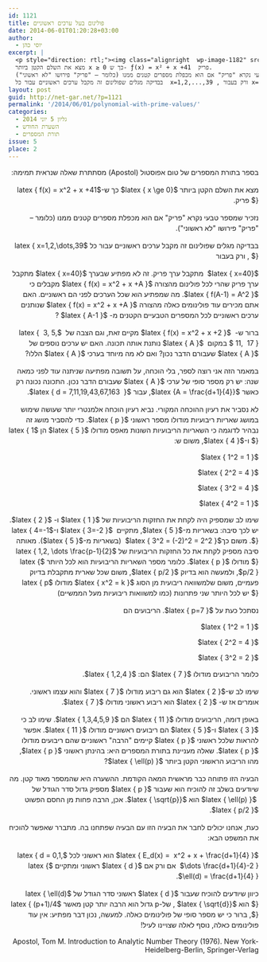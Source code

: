 ```yaml
---
id: 1121
title: פולינום בעל ערכים ראשוניים
date: 2014-06-01T01:20:28+03:00
author:
  - יוסי כהן
excerpt: |
  <p style="direction: rtl;"><img class="alignright  wp-image-1182" src="http://net-gar.net/wp-content/uploads/2014/06/oiler.jpg" alt="oiler" width="86" height="107" />בספר בתורת המספרים של טום אפוסטול (Apostol) מסתתרת שאלה שנראית תמימה,
  מצא את השלם הקטן ביותר x ≥ 0 כך ש- ƒ(x) = x² + x +41  פריק.
  נזכיר שמספר טבעי נקרא "פריק" אם הוא מכפלת מספרים קטנים ממנו (כלומר – "פריק" פירושו "לא ראשוני").
  בבדיקה מגלים שפולינום זה מקבל ערכים ראשוניים עבור כל  x=1,2,...,39 , ורק בעבור x=40  מתקבל ערך פריק.</p>
layout: post
guid: http://net-gar.net/?p=1121
permalink: '/2014/06/01/polynomial-with-prime-values/'
categories:
  - גליון 5 יוני 2014
  - השערת החודש
  - תורת המספרים
issue: 5
place: 2
---
```

<p style="direction: rtl;">
  <span style="font-size: 14px; line-height: 1.5em;">בספר בתורת המספרים של טום אפוסטול (Apostol) מסתתרת שאלה שנראית תמימה:</span>
</p>

<p style="direction: rtl;">
  <span style="font-size: 14px; line-height: 1.5em;">מצא את השלם הקטן ביותר $latex { x \ge 0}$ כך ש-</span><span style="font-size: 14px; line-height: 1.5em;">$latex { f(x) = x^2 + x +41 }$ פריק.</span>
</p>

<p style="direction: rtl;">
  <span style="font-size: 14px; line-height: 1.5em;">נזכיר שמספר טבעי נקרא "פריק" אם הוא מכפלת מספרים קטנים ממנו (כלומר – "פריק" פירושו "לא ראשוני"). </span>
</p>

<p style="direction: rtl;">
  <span style="font-size: 14px; line-height: 1.5em;">בבדיקה מגלים שפולינום זה מקבל ערכים ראשוניים עבור כל $latex { x=1,2,\dots,39 }$ , ורק בעבור</span>
</p>

<p style="direction: rtl;">
  <span style="font-size: 14px; line-height: 1.5em;"> $latex { x=40}$  מתקבל ערך פריק. זה לא מפתיע שבערך $latex { x=40}$ </span><span style="font-size: 14px; line-height: 1.5em;">מתקבל ערך פריק שהרי לכל פולינום מהצורה $latex { f(x) = x^2 + x +A }$ </span><span style="font-size: 14px; line-height: 1.5em;">מקבלים כי $latex { f(A-1) = A^2 }$. מה שמפתיע הוא שכל הערכים לפני הם ראשוניים. האם אתם מכירים עוד פולינומים כאלה מהצורה $latex { f(x) = x^2 + x +A }$ שנותנים ערכים ראשוניים לכל המספרים הטבעיים הקטנים מ- $latex { A-1 }$ ?</span>
</p>

<p style="direction: rtl;">
  <span style="font-size: 14px; line-height: 1.5em;">ברור ש-  $latex { f(x) = x^2 + x +2 }$ מקיים זאת, וגם הצבה של  $latex {  3, 5,  11,  17 }$ במקום  $latex { A }$ נותנת אותה תכונה. האם יש ערכים נוספים של $latex { A }$ שעבורם הדבר נכון? ואם לא מה מיוחד בערכי $latex { A }$ הללו?</span>
</p>

<p style="direction: rtl;">
  <span style="font-size: 14px; line-height: 1.5em;">במאמר הזה אני רוצה לספר, בלי הוכחה, על תשובה מפתיעה שניתנה עוד לפני כמאה שנה: יש רק מספר סופי של ערכי $latex { A }$ שעבורם הדבר נכון. התכונה נכונה רק כאשר $latex {A = \frac{d+1}{4}}$, עבור $latex { d = 7,11,19,43,67,163  }$.</span>
</p>

<p style="direction: rtl;">
  <span style="font-size: 14px; line-height: 1.5em;">לא נסביר את רעיון ההוכחה המקורי. נביא רעיון הוכחה אלמנטרי יותר שעושה שימוש במושג שאריות ריבועיות מודולו מספר ראשוני $latex { p }$. כדי להסביר מושג זה נבהיר לדוגמה כי השאריות הריבועיות השונות מאפס מודולו $latex { 5 }$ הן $latex { 1 }$ ו-$latex { 4 }$, משום ש:</span>
</p>

<p style="direction: rtl;">
  $latex { 1^2 = 1 }$
</p>

<p style="direction: rtl;">
  $latex { 2^2 = 4 }$
</p>

<p style="direction: rtl;">
  $latex { 3^2 = 4 }$
</p>

<p style="direction: rtl;">
  $latex { 4^2 = 1 }$
</p>

<p style="direction: rtl;">
  <span style="font-size: 14px; line-height: 1.5em;">שימו לב שמספיק היה לקחת את החזקות הריבועיות של $latex { 1 }$ ו- $latex { 2 }$. יש לכך סיבה: בשאריות מ-$latex { 5 }$, מתקיים  $latex { 3=-2 }$ ו-$latex { 4=-1 }$. משום כך$latex { 3^2 = (-2)^2 = 2^2 }$  (בשאריות מ-$latex { 5 }$). מאותה סיבה מספיק לקחת את כל החזקות הריבועיות של $latex { 1,2, \dots \frac{p-1}{2} }$ מודולו $latex { p }$. כלומר מספר השאריות הריבועיות הוא לכל היותר $latex { p/2 }$, ולמעשה הוא בדיוק $latex { p/2 }$, משום שכל שארית מתקבלת בדיוק פעמיים, משום שלמשוואה ריבועית מן הסוג $latex { x^2 = k }$ מודולו $latex { p }$ יש לכל היותר שני פתרונות (כמו למשוואות ריבועיות מעל הממשיים)</span>
</p>

<p style="direction: rtl;">
  <span style="font-size: 14px; line-height: 1.5em;">נסתכל כעת על $latex { p=7 }$. הריבועים הם </span>
</p>

<p style="direction: rtl;">
  $latex { 1^2 = 1 }$
</p>

<p style="direction: rtl;">
  $latex { 2^2 = 4 }$
</p>

<p style="direction: rtl;">
  $latex { 3^2 = 2 }$
</p>

<p style="direction: rtl;">
  <span style="font-size: 14px; line-height: 1.5em;">כלומר הריבועים מודולו $latex { 7 }$ הם: $latex { 1,2,4 }$. </span>
</p>

<p style="direction: rtl;">
  <span style="font-size: 14px; line-height: 1.5em;">שימו לב ש-$latex { 2 }$ הוא גם ריבוע מודולו $latex { 7 }$ והוא עצמו ראשוני. אומרים אז ש- $latex { 2 }$ הוא ריבוע ראשוני מודולו $latex { 7 }$.</span>
</p>

<p style="direction: rtl;">
  <span style="font-size: 14px; line-height: 1.5em;">באופן דומה, הריבועים מודולו $latex { 11 }$ הם $latex { 1,3,4,5,9 }$. שימו לב כי $latex { 3 }$ ו-$latex { 5 }$ הם ריבועים ראשוניים מודולו $latex { 11 }$. אפשר להראות שלכל ראשוני $latex { p }$ קיימים "הרבה" ראשוניים שהם ריבועים מודולו $latex { p }$. שאלה מעניינת בתורת המספרים היא: בהינתן ראשוני $latex { p }$, מהו הריבוע הראשוני הקטן ביותר </span><span style="font-size: 14px; line-height: 1.5em;">$latex { \ell(p) }$?</span>
</p>

<p style="direction: rtl;">
  <span style="font-size: 14px; line-height: 1.5em;">הבעיה הזו פתוחה כבר מראשית המאה הקודמת. ההשערה היא שהמספר מאוד קטן. מה שיודעים בשלב זה להוכיח הוא שעבור $latex { p }$ מספיק גדול סדר הגודל של  $latex { \ell(p) }$ הוא $latex { \sqrt{p}}$. אכן, הרבה פחות מן החסם הפשוט $latex { p/2 }$.</span>
</p>

<p style="direction: rtl;">
  <span style="font-size: 14px; line-height: 1.5em;">כעת, אנחנו יכולים לחבר את הבעיה הזו עם הבעיה שפתחנו בה. מתברר שאפשר להוכיח את המשפט הבא:</span>
</p>

<p style="direction: rtl;">
  <span style="font-size: 14px; line-height: 1.5em;">$latex { E_d(x) =  x^2 + x + \frac{d+1}{4} }$ הוא ראשוני לכל $latex { d = 0,1, \dots \frac{d+1}{4}-2 }$  אם ורק אם $latex { d }$ ראשוני ומתקיים $latex { \ell(d) = \frac{d+1}{4} }$.</span>
</p>

<p style="direction: rtl;">
  <span style="font-size: 14px; line-height: 1.5em;">כיוון שיודעים להוכיח שעבור $latex { d }$ ראשוני סדר הגודל של $latex { \ell(d) }$ הוא $latex { \sqrt{d}}$ , של-p גדול הוא הרבה יותר קטן מאשר $latex { (p+1)/4 }$, ברור כי יש מספר סופי של פולינומים כאלה. למעשה, נכון דבר מפתיע: אין עוד פולינומים כאלה, נוסף לאלה שצויינו לעיל!</span>
</p>

<p style="direction: rtl;">
  Apostol, Tom M. Introduction to Analytic Number Theory (1976). New York-Heidelberg-Berlin, Springer-Verlag
</p>